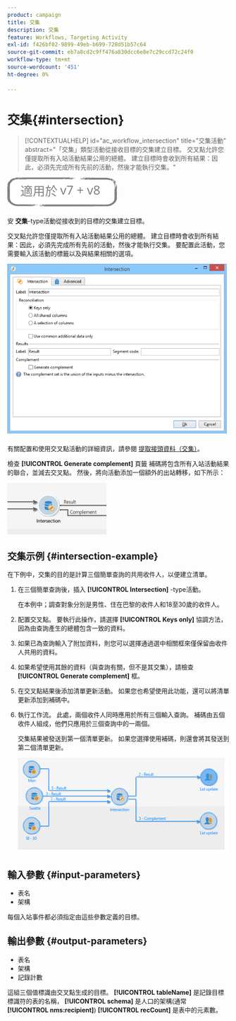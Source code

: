 ```yaml
---
product: campaign
title: 交集
description: 交集
feature: Workflows, Targeting Activity
exl-id: f426bf02-9899-49eb-b699-728d51b57c64
source-git-commit: eb7a8cd2c9ff476a830dcc6e8e7c29ccd72c24f0
workflow-type: tm+mt
source-wordcount: '451'
ht-degree: 0%

---
```


# 交集{#intersection}

>[!CONTEXTUALHELP]
>id="ac_workflow_intersection"
>title="交集活動"
>abstract="「交集」類型活動從接收目標的交集建立目標。 交叉點允許您僅提取所有入站活動結果公用的總體。 建立目標時會收到所有結果：因此，必須先完成所有先前的活動，然後才能執行交集。"


![](../../assets/common.svg)

安 **交集**-type活動從接收到的目標的交集建立目標。

交叉點允許您僅提取所有入站活動結果公用的總體。 建立目標時會收到所有結果：因此，必須先完成所有先前的活動，然後才能執行交集。 要配置此活動，您需要輸入該活動的標籤以及與結果相關的選項。

![](assets/s_user_segmentation_inter.png)

有關配置和使用交叉點活動的詳細資訊，請參閱 [提取接頭資料（交集）](targeting-data.md#extracting-joint-data--intersection-)。

檢查 **[!UICONTROL Generate complement]** 頁籤 補碼將包含所有入站活動結果的聯合，並減去交叉點。 然後，將向活動添加一個額外的出站轉移，如下所示：

![](assets/s_user_segmentation_inter_compl.png)

## 交集示例 {#intersection-example}

在下例中，交集的目的是計算三個簡單查詢的共用收件人，以便建立清單。

1. 在三個簡單查詢後，插入 **[!UICONTROL Intersection]** -type活動。

   在本例中；調查對象分別是男性、住在巴黎的收件人和18至30歲的收件人。

1. 配置交叉點。 要執行此操作，請選擇 **[!UICONTROL Keys only]** 協調方法，因為由查詢產生的總體包含一致的資料。
1. 如果已為查詢輸入了附加資料，則您可以選擇通過選中相關框來僅保留由收件人共用的資料。
1. 如果希望使用其餘的資料（與查詢有關，但不是其交集），請檢查 **[!UICONTROL Generate complement]** 框。
1. 在交叉點結果後添加清單更新活動。 如果您也希望使用此功能，還可以將清單更新添加到補碼中。
1. 執行工作流。 此處，兩個收件人同時應用於所有三個輸入查詢。 補碼由五個收件人組成，他們只應用於三個查詢中的一兩個。

   交集結果被發送到第一個清單更新。 如果您選擇使用補碼，則還會將其發送到第二個清單更新。

   ![](assets/intersection_example.png)

## 輸入參數 {#input-parameters}

* 表名
* 架構

每個入站事件都必須指定由這些參數定義的目標。

## 輸出參數 {#output-parameters}

* 表名
* 架構
* 記錄計數

這組三個值標識由交叉點生成的目標。 **[!UICONTROL tableName]** 是記錄目標標識符的表的名稱， **[!UICONTROL schema]** 是人口的架構(通常 **[!UICONTROL nms:recipient]**) **[!UICONTROL recCount]** 是表中的元素數。
